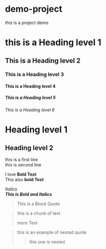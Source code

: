 # demo-project
this is a project demo
# this is a Heading level 1
## This is a Heading level 2
### This is a Heading level 3
#### This is a Heading level 4
##### This is a Heading level 5
###### This is a Heading level 6

Heading level 1
===============

Heading level 2
---------------


this is a first line  
this is second line

I love **Bold Text**  
This also __bold Text__

*Italics*  
***This is Bold and Italics***

>This is a Block Quote

> this is a chunk of text
>
> more Text

>this is an example of nested quote
>
>> this one is nested
